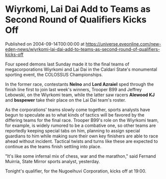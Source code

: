 # Wiyrkomi, Lai Dai Add to Teams as Second Round of Qualifiers Kicks Off
Published on 2004-09-14T00:00:00 at https://universe.eveonline.com/new-eden-news/wiyrkomi-lai-dai-add-to-teams-as-second-round-of-qualifiers-kicks-off

Four speed demons last Sunday made it to the final teams of megacorporations Wiyrkomi and Lai Dai in the Caldari State's monumental sporting event, the COLOSSUS Championships.   
  
In the former race, contestants **Nelno** and **Lord Azraiel** sped through the finish line first to join last week's winners, Trooper B99 and Jeffrey Lebowski, on the Wiyrkomi team, while the latter saw racers **Alewood KJ** and **bsspewer** take their place on the Lai Dai team's roster.   
  
As the corporations' teams slowly come together, sports analysts have begun to speculate as to what kinds of tactics will be favored by the differing teams for the final race. Trooper B99's role on the Wiyrkomi team, for example, is widely rumored to be a combative one, so other teams are reportedly keeping special tabs on him, planning to assign special guardians to him while making sure their own key finishers are able to race ahead without incident. Tactical twists and turns like these are expected to continue as the teams finish settling into place.   
  
"It's like some infernal mix of chess, war and the marathon," said Fernand Muirria, State Mirror sports analyst, yesterday.   
  
Tonight's qualifier, for the Nugoeihuvi Corporation, kicks off at 19:00.
